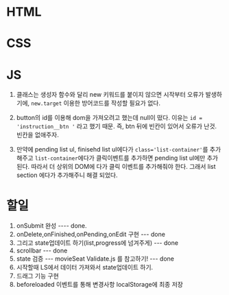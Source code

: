 # HTML

# CSS

# JS

1. 클래스는 생성자 함수와 달리 new 키워드를 붙이지 않으면 시작부터 오류가 발생하기에, `new.target` 이용한 방어코드를 작성할 필요가 없다.

2. button의 id를 이용해 dom을 가져오려고 했는데 null이 떴다. 이유는 `id = 'instruction__btn '` 라고 했기 때문. 즉, btn 뒤에 빈칸이 있어서 오류가 난것. 빈칸을 없애주자.

3. 만약에 pending list ul, finisehd list ul에다가 `class='list-container'`를 추가해주고 `list-container`에다가 클릭이벤트를 추가하면 pending list ul에만 추가된다. 따라서 더 상위의 DOM에 다가 클릭 이벤트를 추가해줘야 한다. 그래서 list section 에다가 추가해주니 해결 되었다.

# 할일

1. onSubmit 완성 ---- done.
2. onDelete,onFinished,onPending,onEdit 구현 --- done
3. 그리고 state업데이트 하기(list,progress에 넘겨주게) --- done
4. scrollbar --- done
5. state 검증 --- movieSeat Validate.js 를 참고하기! --- done
6. 시작할때 LS에서 데이터 가져와서 state업데이트 하기.
7. 드래그 기능 구현
8. beforeloaded 이벤트를 통해 변경사항 localStorage에 최종 저장
